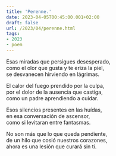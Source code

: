 ```yaml
---
title: 'Perenne.'
date: 2023-04-05T00:45:00.001+02:00
draft: false
url: /2023/04/perenne.html
tags: 
- 2023
- poem
---
```


Esas miradas que persigues desesperado,  
como el olor que gusta y te eriza la piel,  
se desvanecen hirviendo en lágrimas.  

El calor del fuego prendido por la culpa,  
por el dolor de la ausencia que castiga,  
como un padre aprendiendo a cuidar.  

Esos silencios presentes en las huídas,  
en esa conversación de ascensor,  
como si levitaran entre fantasmas.  

No son más que lo que queda pendiente,  
de un hilo que cosió nuestros corazones,  
ahora es una lesión que curará sin ti.  